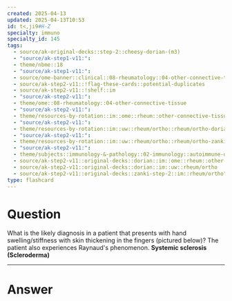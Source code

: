 ```yaml
---
created: 2025-04-13
updated: 2025-04-13T10:53
id: t<,ji9#H-Z
specialty: immuno
specialty_id: 145
tags:
  - source/ak-original-decks::step-2::cheesy-dorian-(m3)
  - "source/ak-step1-v11:": 
  - theme/nbme::18
  - "source/ak-step1-v11:": 
  - source/ome-banner::clinical::08-rheumatology::04-other-connective-tissue
  - source/ak-step2-v11::!flag-these-cards::potential-duplicates
  - source/ak-step2-v11::!shelf::im
  - "source/ak-step2-v11:": 
  - theme/ome::08-rheumatology::04-other-connective-tissue
  - "source/ak-step2-v11:": 
  - theme/resources-by-rotation::im::ome::rheum::other-connective-tissue
  - "source/ak-step2-v11:": 
  - theme/resources-by-rotation::im::uw::rheum/ortho::rheum/ortho-dorian
  - "source/ak-step2-v11:": 
  - theme/resources-by-rotation::im::uw::rheum/ortho::rheum/ortho-zanki
  - "source/ak-step2-v11:": 
  - theme/subjects::immunology-&-pathology::02-immunology::autoimmune-disorders::scleroderma
  - source/ak-step2-v11::original-decks::dorian::im::ome::rheum::other-connective-tissue
  - source/ak-step2-v11::original-decks::dorian::im::uw::rheum/ortho
  - source/ak-step2-v11::original-decks::zanki-step-2::im::rheum/ortho"
type: flashcard
---
```


# Question
What is the likely diagnosis in a patient that presents with hand swelling/stiffness with skin thickening in the fingers (pictured below)? The patient also experiences Raynaud's phenomenon.   **Systemic sclerosis (Scleroderma)**

---

# Answer

